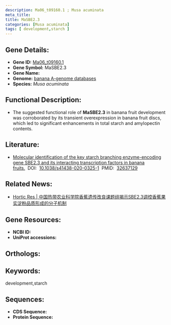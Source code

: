 ```yaml
---
description: Ma06_t09160.1 ; Musa acuminata
meta_title:
title: MaSBE2.3
categories: [Musa acuminata]
tags: [ development,starch ]
---
```


## Gene Details:
- **Gene ID:**	[Ma06_t09160.1]()
- **Gene Symbol:** MaSBE2.3
- **Gene Name:** 
- **Genome:** [banana A-genome databases]()
- **Species:** *Musa acuminata*

## Functional Description:
   - The suggested functional role of **MaSBE2.3** in banana fruit development was corroborated by its transient overexpression in banana fruit discs, which led to significant enhancements in total starch and amylopectin contents.

## Literature:
   - [Molecular identification of the key starch branching enzyme-encoding gene SBE2.3 and its interacting transcription factors in banana fruits.]( https://academic.oup.com/hr/article/doi/10.1038/s41438-020-0325-1/6445559?login=true)&nbsp;&nbsp;DOI:&nbsp;&nbsp;[10.1038/s41438-020-0325-1](https://academic.oup.com/hr/article/doi/10.1038/s41438-020-0325-1/6445559?login=true)&nbsp;&nbsp;PMID:&nbsp;&nbsp;[32637129](https://pubmed.ncbi.nlm.nih.gov/32637129/)

## Related News:
   - [Hortic Res | 中国热带农业科学院香蕉遗传改良课题组揭示SBE2.3调控香蕉果实淀粉品质形成的分子机制](https://mp.weixin.qq.com/s?__biz=Mzg3MDEwNDEyMg==&mid=2247492226&idx=6&sn=cd2fd86a6ca39bcefe53513d2bfee2f4&chksm=ce904fd7f9e7c6c19263444f63925cc97389f992b16e37939d9bfcc26dfe638c615201845042&scene=27#wechat_redirect)

## Gene Resources:
- **NCBI ID:** [](https://www.ncbi.nlm.nih.gov/gene/?term=)
- **UniProt accessions:** [](https://www.uniprot.org/uniprotkb//entry)

## Orthologs:


## Keywords:
development,starch

## Sequences:
- **CDS Sequence:**
- **Protein Sequence:**
